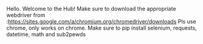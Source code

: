 Hello. Welcome to the Hub! Make sure to download the appropriate webdriver from :https://sites.google.com/a/chromium.org/chromedriver/downloads
Pls use chrome, only works on chrome.
 Make sure to pip install selenium, requests, datetime, math and sub2pewds
